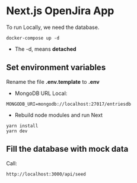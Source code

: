 # Next.js OpenJira App

To run Locally, we need the database.

```
docker-compose up -d
```

- The -d, means **detached**

## Set environment variables

Rename the file **.env.template** to **.env**

- MongoDB URL Local:

```
MONGODB_URI=mongodb://localhost:27017/entriesdb
```

- Rebuild node modules and run Next

```
yarn install
yarn dev
```

## Fill the database with mock data

Call:

```
http://localhost:3000/api/seed
```
